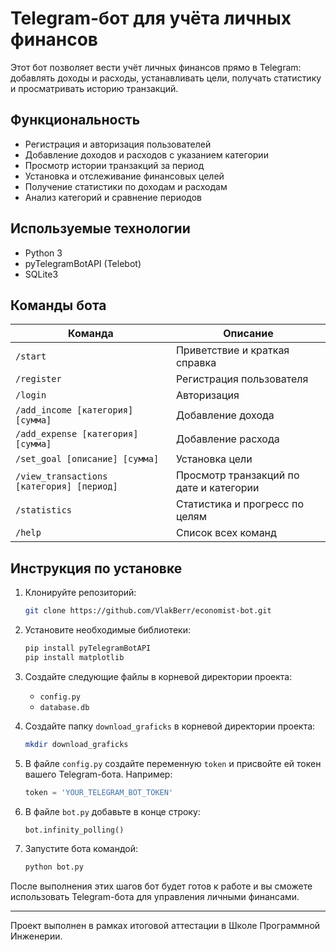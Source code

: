 # Telegram-бот для учёта личных финансов

Этот бот позволяет вести учёт личных финансов прямо в Telegram: добавлять доходы и расходы, устанавливать цели, получать статистику и просматривать историю транзакций.


## Функциональность

- Регистрация и авторизация пользователей  
- Добавление доходов и расходов с указанием категории  
- Просмотр истории транзакций за период  
- Установка и отслеживание финансовых целей  
- Получение статистики по доходам и расходам  
- Анализ категорий и сравнение периодов  


## Используемые технологии

- Python 3  
- pyTelegramBotAPI (Telebot) 
- SQLite3  


## Команды бота

| Команда | Описание |
|--------|----------|
| `/start` | Приветствие и краткая справка |
| `/register` | Регистрация пользователя |
| `/login` | Авторизация |
| `/add_income [категория] [сумма]` | Добавление дохода |
| `/add_expense [категория] [сумма]` | Добавление расхода |
| `/set_goal [описание] [сумма]` | Установка цели |
| `/view_transactions [категория] [период]` | Просмотр транзакций по дате и категории |
| `/statistics` | Статистика и прогресс по целям |
| `/help` | Список всех команд |


## Инструкция по установке

1. Клонируйте репозиторий:
    ```bash
    git clone https://github.com/VlakBerr/economist-bot.git
    ```

2. Установите необходимые библиотеки:
    ```bash
    pip install pyTelegramBotAPI
    pip install matplotlib
    ```

3. Создайте следующие файлы в корневой директории проекта:
    - `config.py`
    - `database.db`

4. Создайте папку `download_graficks` в корневой директории проекта:
    ```bash
    mkdir download_graficks
    ```

5. В файле `config.py` создайте переменную `token` и присвойте ей токен вашего Telegram-бота. Например:
    ```python
    token = 'YOUR_TELEGRAM_BOT_TOKEN'
    ```

6. В файле `bot.py` добавьте в конце строку:
    ```python
    bot.infinity_polling()
    ```

7. Запустите бота командой:
    ```bash
    python bot.py
    ```

После выполнения этих шагов бот будет готов к работе и вы сможете использовать Telegram-бота для управления личными финансами.


---

Проект выполнен в рамках итоговой аттестации в Школе Программной Инженерии.
